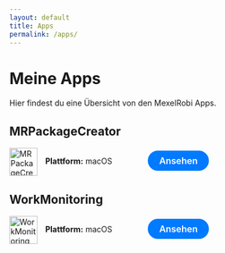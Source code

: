 ```yaml
---
layout: default
title: Apps
permalink: /apps/
---
```


# Meine Apps

Hier findest du eine Übersicht von den MexelRobi Apps.

## MRPackageCreator
<img src="https://mexelrobi.github.io/MRPackageCreator/icon.png" alt="MRPackageCreator" style="vertical-align: middle; margin-right: 10px; width: 50px; height: 50px;">
<b>Plattform:</b> macOS
<a href="/MRPackageCreator" style="display: inline-flex; align-items: center; justify-content: center; background-color: #007AFF; color: white; font-size: 16px; font-weight: 600; padding: 8px 20px; border-radius: 20px; text-decoration: none; transition: background-color 0.2s ease; font-family: -apple-system, BlinkMacSystemFont, 'Segoe UI', Roboto, 'Helvetica Neue', Arial, sans-serif; margin-left: 60px;">Ansehen</a>

## WorkMonitoring
<img src="https://mexelrobi.github.io/WorkMonitoring_icon.png" alt="WorkMonitoring" style="vertical-align: middle; margin-right: 10px; width: 50px; height: 50px;">
<b>Plattform:</b> macOS
<a href="https://testflight.apple.com/join/ZY6QB7Bu" style="display: inline-flex; align-items: center; justify-content: center; background-color: #007AFF; color: white; font-size: 16px; font-weight: 600; padding: 8px 20px; border-radius: 20px; text-decoration: none; transition: background-color 0.2s ease; font-family: -apple-system, BlinkMacSystemFont, 'Segoe UI', Roboto, 'Helvetica Neue', Arial, sans-serif; margin-left: 60px;">Ansehen</a>




